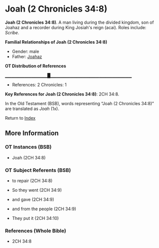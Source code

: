 # Joah (2 Chronicles 34:8)
**Joah (2 Chronicles 34:8)**. 
A man living during the divided kingdom, son of Joahaz and a recorder during King Josiah's reign (acai). 
Roles include: 
_Scribe_. 




**Familial Relationships of Joah (2 Chronicles 34:8)**


* Gender: male
* Father: [Joahaz](Joahaz.md)


**OT Distribution of References**

▁▁▁▁▁▁▁▁▁▁▁▁▁█▁▁▁▁▁▁▁▁▁▁▁▁▁▁▁▁▁▁▁▁▁▁▁▁▁
* References: 2 Chronicles: 1



**Key References for Joah (2 Chronicles 34:8)**: 
2CH 34:8. 


In the Old Testament (BSB), words representing “Joah (2 Chronicles 34:8)” are translated as 
*Joah* (1x). 




Return to [Index](00-Index.md)

## More Information

### OT Instances (BSB)

* Joah (2CH 34:8)



### OT Subject Referents (BSB)

* to repair (2CH 34:8)

* So they went (2CH 34:9)

* and gave (2CH 34:9)

* and from the people (2CH 34:9)

* They put it (2CH 34:10)



### References (Whole Bible)

* 2CH 34:8



